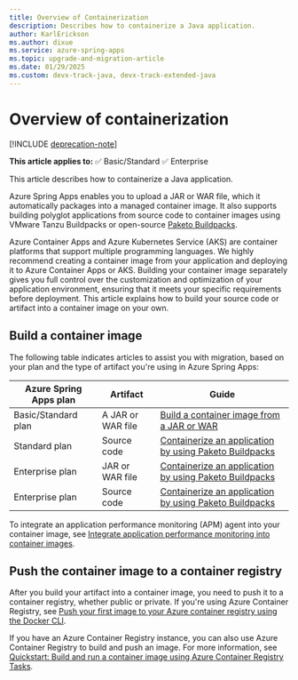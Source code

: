 ```yaml
---
title: Overview of Containerization
description: Describes how to containerize a Java application.
author: KarlErickson
ms.author: dixue
ms.service: azure-spring-apps
ms.topic: upgrade-and-migration-article
ms.date: 01/29/2025
ms.custom: devx-track-java, devx-track-extended-java
---
```


# Overview of containerization

[!INCLUDE [deprecation-note](../includes/deprecation-note.md)]

**This article applies to:** ✅ Basic/Standard ✅ Enterprise

This article describes how to containerize a Java application.

Azure Spring Apps enables you to upload a JAR or WAR file, which it automatically packages into a managed container image. It also supports building polyglot applications from source code to container images using VMware Tanzu Buildpacks or open-source [Paketo Buildpacks](https://paketo.io/).

Azure Container Apps and Azure Kubernetes Service (AKS) are container platforms that support multiple programming languages. We highly recommend creating a container image from your application and deploying it to Azure Container Apps or AKS. Building your container image separately gives you full control over the customization and optimization of your application environment, ensuring that it meets your specific requirements before deployment. This article explains how to build your source code or artifact into a container image on your own.

## Build a container image

The following table indicates articles to assist you with migration, based on your plan and the type of artifact you're using in Azure Spring Apps:

| Azure Spring Apps plan | Artifact          | Guide                                                                                                           |
|------------------------|-------------------|-----------------------------------------------------------------------------------------------------------------|
| Basic/Standard plan    | A JAR or WAR file | [Build a container image from a JAR or WAR](./migrate-to-azure-container-apps-build-artifacts.md)               |
| Standard plan          | Source code       | [Containerize an application by using Paketo Buildpacks](./migrate-to-azure-container-apps-build-buildpacks.md) |
| Enterprise plan        | JAR or WAR file   | [Containerize an application by using Paketo Buildpacks](./migrate-to-azure-container-apps-build-buildpacks.md) |
| Enterprise plan        | Source code       | [Containerize an application by using Paketo Buildpacks](./migrate-to-azure-container-apps-build-buildpacks.md) |

To integrate an application performance monitoring (APM) agent into your container image, see [Integrate application performance monitoring into container images](./migrate-to-azure-container-apps-build-application-performance-monitoring.md).

## Push the container image to a container registry

After you build your artifact into a container image, you need to push it to a container registry, whether public or private. If you're using Azure Container Registry, see [Push your first image to your Azure container registry using the Docker CLI](/azure/container-registry/container-registry-get-started-docker-cli).

If you have an Azure Container Registry instance, you can also use Azure Container Registry to build and push an image. For more information, see [Quickstart: Build and run a container image using Azure Container Registry Tasks](/azure/container-registry/container-registry-quickstart-task-cli).
